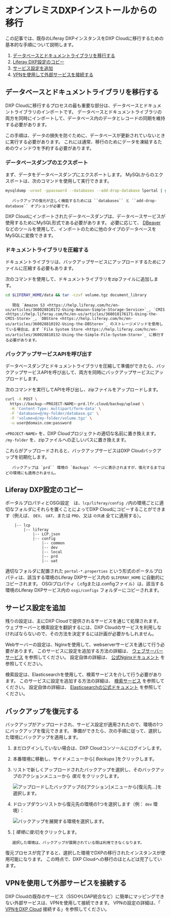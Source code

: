 # オンプレミスDXPインストールからの移行

この記事では、既存のLiferay DXPインスタンスをDXP Cloudに移行するための基本的な手順について説明します。

1.  [データベースとドキュメントライブラリを移行する](#migrate-the-database-and-document-library)
2.  [Liferay DXP設定のコピー](#copy-liferay-dxp-configurations)
3.  [サービス設定を追加](#add-service-configurations)
4.  [VPNを使用して外部サービスを接続する](#use-a-vpn-to-connect-external-services)

## データベースとドキュメントライブラリを移行する

DXP Cloudに移行するプロセスの最も重要な部分は、データベースとドキュメントライブラリのインポートです。 データベースとドキュメントライブラリの両方を同時にインポートして、データベース内のデータとレコードの同期を維持する必要があります。

この手順は、データの損失を防ぐために、データベースが更新されていないときに実行する必要があります。 これには通常、移行のためにデータを凍結するためのウィンドウを予約する必要があります。

### データベースダンプのエクスポート

まず、データをデータベースダンプにエクスポートします。 MySQLからのエクスポートは、次のコマンドを使用して実行できます。

``` bash
mysqldump -uroot -ppassword --databases --add-drop-database lportal | gzip -c | cat > database.gz
```

``` important::
   バックアップの復元が正しく機能するためには ``databases`` と ``add-drop-database`` オプションが必要です。
```

DXP Cloudにインポートされたデータベースダンプは、データベースサービスが使用するためにMySQL形式である必要があります。 必要に応じて、 [DBeaver](http://dbeaver.io) などのツールを使用して、インポートのために他のタイプのデータベースをMySQLに変換できます。

### ドキュメントライブラリを圧縮する

ドキュメントライブラリは、バックアップサービスにアップロードするためにファイルに圧縮する必要もあります。

次のコマンドを使用して、ドキュメントライブラリをzipファイルに追加します。

``` bash
cd $LIFERAY_HOME/data && tar -czvf volume.tgz document_library
```

``` important::
   現在 `Amazon S3 <https://help.liferay.com/hc/en-us/articles/360028810172-Using-Amazon-Simple-Storage-Service>`_, `CMIS <https://help.liferay.com/hc/en-us/articles/360018176171-Using-the-CMIS-Store>`_, `DBStore <https://help.liferay.com/hc/en-us/articles/360028810192-Using-the-DBStore>`_ のストレージメソッドを使用している場合は、まず `File System Store <https://help.liferay.com/hc/en-us/articles/360028810132-Using-the-Simple-File-System-Store>`_ に移行する必要があります。
```

### バックアップサービスAPIを呼び出す

データベースダンプとドキュメントライブラリを圧縮して準備ができたら、バックアップサービスAPIを呼び出して、両方を同時にバックアップサービスにアップロードします。

次のコマンドを実行してAPIを呼び出し、zipファイルをアップロードします。

``` bash
curl -X POST \
  https://backup-<PROJECT-NAME>-prd.lfr.cloud/backup/upload \
  -H 'Content-Type: multipart/form-data' \
  -F 'database=@/my-folder/database.gz' \
  -F 'volume=@/my-folder/volume.tgz' \
  -u user@domain.com:password
```

`<PROJECT-NAME>` を、DXP Cloudプロジェクトの適切な名前に置き換えます。 `/my-folder` を、zipファイルへの正しいパスに置き換えます。

これらがアップロードされると、バックアップサービスはDXP Cloudバックアップを初期化します。

``` note::
   バックアップは `prd`` 環境の `Backups` ページに表示されますが、復元するまではどの環境にも適用されません。
```

## Liferay DXP設定のコピー

ポータルプロパティとOSGi設定　は、`lcp/liferay/config /`内の環境ごとに適切なフォルダにそれらを置くことによってDXP Cloudにコピーすることができます（例えば、 `DEV`、 `UAT`、または `PRD`、又は `の共通` 全てに適用する）。

``` 
    |-- lcp
        |-- liferay
            |-- LCP.json
            |-- config
                |-- common
                |-- dev
                |-- local
                |-- prd
                |-- uat
```

適切なフォルダに配置された `portal-*.properties` という形式のポータルプロパティは、該当する環境のLiferay DXPサービス内の `$LIFERAY_HOME` に自動的にコピーされます。 OSGiプロパティ（.cfgまたは.configファイル）は、該当する環境のLiferay DXPサービス内の `osgi/configs` フォルダーにコピーされます。

## サービス設定を追加

残りの設定は、主にDXP Cloudで提供されるサービスを通じて処理されます。 ウェブサーバーと検索設定を翻訳するには、DXP Cloudのサービスを利用しなければならないので、その方法を決定するには計画が必要かもしれません。

Webサーバーの設定は、Nginxを使用して、webserverサービスを通じて行う必要があります。 このサービスに設定を追加する方法の詳細は、 [ウェブサーバーサービス](../platform-services/web-server-service.md) を参照してください。 設定自体の詳細は、 [公式Nginxドキュメント](https://docs.nginx.com/) を参照してください。

検索設定は、Elasticsearchを使用して、検索サービスを介して行う必要があります。 このサービスに設定を追加する方法の詳細は、 [検索サービス](../platform-services/search-service.md) を参照してください。 設定自体の詳細は、 [Elasticsearchの公式ドキュメント](https://www.elastic.co/guide/index.html) を参照してください。

## バックアップを復元する

バックアップがアップロードされ、サービス設定が適用されたので、環境の1つにバックアップを復元できます。 準備ができたら、次の手順に従って、選択した環境にバックアップを適用します。

1.  まだログインしていない場合は、DXP Cloudコンソールにログインします。

2.  本番環境に移動し、サイドメニューから[ *Backups* ]をクリックします。

3.  リストで新しくアップロードされたバックアップを選択し、そのバックアップのアクションメニューから *復元* をクリックします。

    ![アップロードしたバックアップの[アクション]メニューから[復元先...]を選択します。](./migrating-from-an-on-premises-dxp-installation/images/01.png)

4.  ドロップダウンリストから復元先の環境の1つを選択します（例： `dev` 環境）：

    ![バックアップを展開する環境を選択します。](./migrating-from-an-on-premises-dxp-installation/images/02.png)

5.  [ *環境に復元*]をクリックします。

<!-- end list -->

``` note::
   選択した環境は、バックアップが展開されている間は利用できなくなります。
```

復元プロセスが完了すると、選択した環境でDXPの移行されたインスタンスが使用可能になります。 この時点で、DXP Cloudへの移行のほとんどは完了しています。

## VPNを使用して外部サービスを接続する

DXP Cloudの既存のサービス（SSOやLDAP統合など）に簡単にマッピングできない外部サービスは、VPNを使用して接続できます。 VPNの設定の詳細は、「 [VPNをDXP Cloud](../infrastructure-and-operations/networking/connecting-a-vpn-to-dxp-cloud.md) 接続する」を参照してください。
